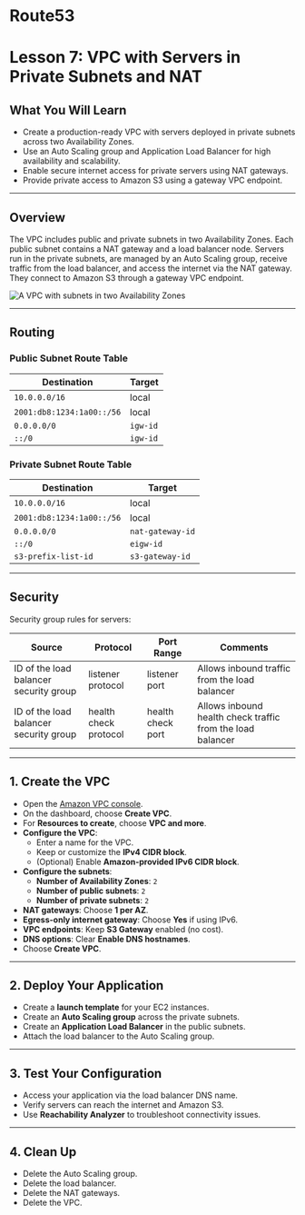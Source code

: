# Route53

# Lesson 7: VPC with Servers in Private Subnets and NAT

## What You Will Learn
- Create a production-ready VPC with servers deployed in private subnets across two Availability Zones.
- Use an Auto Scaling group and Application Load Balancer for high availability and scalability.
- Enable secure internet access for private servers using NAT gateways.
- Provide private access to Amazon S3 using a gateway VPC endpoint.

---

## Overview
The VPC includes public and private subnets in two Availability Zones. Each public subnet contains a NAT gateway and a load balancer node. Servers run in the private subnets, are managed by an Auto Scaling group, receive traffic from the load balancer, and access the internet via the NAT gateway. They connect to Amazon S3 through a gateway VPC endpoint.

![A VPC with subnets in two Availability Zones](https://docs.aws.amazon.com/images/vpc/latest/userguide/images/vpc-example-private-subnets.png)

---

## Routing

### Public Subnet Route Table
| Destination               | Target        |
|---------------------------|---------------|
| `10.0.0.0/16`             | local         |
| `2001:db8:1234:1a00::/56`| local         |
| `0.0.0.0/0`               | `igw-id`      |
| `::/0`                    | `igw-id`      |

### Private Subnet Route Table
| Destination               | Target            |
|---------------------------|-------------------|
| `10.0.0.0/16`             | local             |
| `2001:db8:1234:1a00::/56`| local             |
| `0.0.0.0/0`               | `nat-gateway-id`  |
| `::/0`                    | `eigw-id`         |
| `s3-prefix-list-id`       | `s3-gateway-id`   |

---

## Security

Security group rules for servers:

| Source                                | Protocol            | Port Range         | Comments                                               |
|---------------------------------------|---------------------|--------------------|--------------------------------------------------------|
| ID of the load balancer security group| listener protocol   | listener port      | Allows inbound traffic from the load balancer          |
| ID of the load balancer security group| health check protocol| health check port | Allows inbound health check traffic from the load balancer |

---

## 1. Create the VPC

- Open the [Amazon VPC console](https://console.aws.amazon.com/vpc/).
- On the dashboard, choose **Create VPC**.
- For **Resources to create**, choose **VPC and more**.
- **Configure the VPC**:
  - Enter a name for the VPC.
  - Keep or customize the **IPv4 CIDR block**.
  - (Optional) Enable **Amazon-provided IPv6 CIDR block**.
- **Configure the subnets**:
  - **Number of Availability Zones**: `2`
  - **Number of public subnets**: `2`
  - **Number of private subnets**: `2`
- **NAT gateways**: Choose **1 per AZ**.
- **Egress-only internet gateway**: Choose **Yes** if using IPv6.
- **VPC endpoints**: Keep **S3 Gateway** enabled (no cost).
- **DNS options**: Clear **Enable DNS hostnames**.
- Choose **Create VPC**.

---

## 2. Deploy Your Application

- Create a **launch template** for your EC2 instances.
- Create an **Auto Scaling group** across the private subnets.
- Create an **Application Load Balancer** in the public subnets.
- Attach the load balancer to the Auto Scaling group.

---

## 3. Test Your Configuration

- Access your application via the load balancer DNS name.
- Verify servers can reach the internet and Amazon S3.
- Use **Reachability Analyzer** to troubleshoot connectivity issues.

---

## 4. Clean Up

- Delete the Auto Scaling group.
- Delete the load balancer.
- Delete the NAT gateways.
- Delete the VPC.
